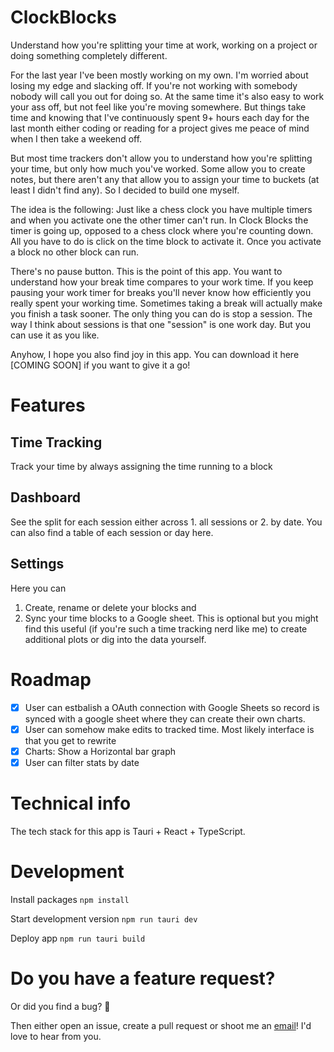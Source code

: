 # ClockBlocks

Understand how you're splitting your time at work, working on a project or doing something completely different. 

For the last year I've been mostly working on my own. I'm worried about losing my edge and slacking off. If you're not working with somebody nobody will call you out for doing so. At the same time it's also easy to work your ass off, but not feel like you're moving somewhere. But things take time and knowing that I've continuously spent 9+ hours each day for the last month either coding or reading for a project gives me peace of mind when I then take a weekend off. 

But most time trackers don't allow you to understand how you're splitting your time, but only how much you've worked. Some allow you to create notes, but there aren't any that allow you to assign your time to buckets (at least I didn't find any). So I decided to build one myself.

The idea is the following: Just like a chess clock you have multiple timers and when you activate one the other timer can't run. In Clock Blocks the timer is going up, opposed to a chess clock where you're counting down. All you have to do is click on the time block to activate it. Once you activate a block no other block can run. 

There's no pause button. This is the point of this app. You want to understand how your break time compares to your work time. If you keep pausing your work timer for breaks you'll never know how efficiently you really spent your working time. Sometimes taking a break will actually make you finish a task sooner. The only thing you can do is stop a session. The way I think about sessions is that one "session" is one work day. But you can use it as you like. 

Anyhow, I hope you also find joy in this app. You can download it here [COMING SOON] if you want to give it a go!

# Features

## Time Tracking
Track your time by always assigning the time running to a block

## Dashboard
See the split for each session either across 1. all sessions or 2. by date. You can also find a table of each session or day here.

## Settings

Here you can 
1. Create, rename or delete your blocks and 
2. Sync your time blocks to a Google sheet. This is optional but you might find this useful (if you're such a time tracking nerd like me) to create additional plots or dig into the data yourself.

# Roadmap

- [x] User can estbalish a OAuth connection with Google Sheets so record is synced with a google sheet where they can create their own charts.
- [x] User can somehow make edits to tracked time. Most likely interface is that you get to rewrite
- [x] Charts: Show a Horizontal bar graph 
- [x] User can filter stats by date 

# Technical info 
The tech stack for this app is Tauri + React + TypeScript.

# Development

Install packages
`npm install`

Start development version
`npm run tauri dev`

Deploy app
`npm run tauri build`

# Do you have a feature request?
Or did you find a bug? 🐛

Then either open an issue, create a pull request or shoot me an [email](mailto:dominique.c.a.paul@gmail.com)! I'd love to hear from you.